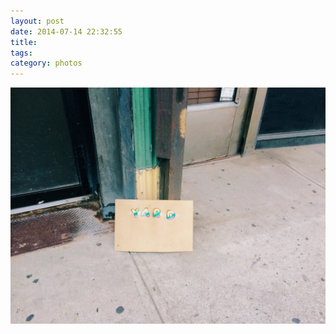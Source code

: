 ```yaml
---
layout: post
date: 2014-07-14 22:32:55
title: 
tags:
category: photos
---
```


![title](/assets/photoblog/yard.jpg)